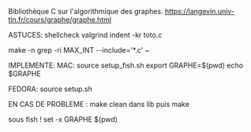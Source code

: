 Bibliothèque C sur l'algorithmique des graphes.
https://langevin.univ-tln.fr/cours/graphe/graphe.html

ASTUCES: 
shellcheck
valgrind
indent -kr toto.c

make -n
grep -ri MAX_INT --include='*.c' ~


IMPLEMENTE: 
MAC: 
source setup_fish.sh
export GRAPHE=$(pwd)
echo $GRAPHE

FEDORA: 
source setup.sh

EN CAS DE PROBLEME : make clean dans lib puis make

sous fish ! 
set -x GRAPHE $(pwd)


